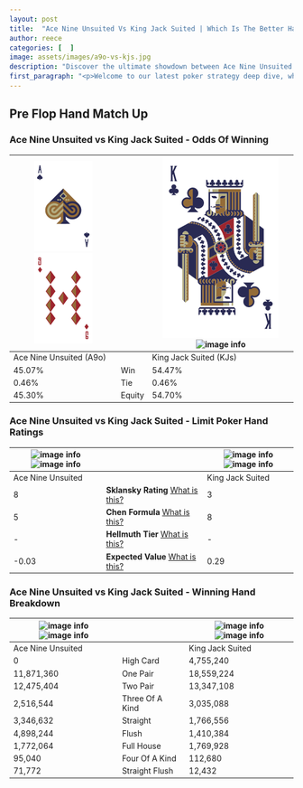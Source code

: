 ```yaml
---
layout: post
title:  "Ace Nine Unsuited Vs King Jack Suited | Which Is The Better Hand In Poker? A Complete Guide"
author: reece
categories: [  ]
image: assets/images/a9o-vs-kjs.jpg
description: "Discover the ultimate showdown between Ace Nine Unsuited and King Jack Suited in poker! Uncover the odds, strategies, and scenarios where one hand triumphs over the other. Get ready to up your poker game with this thrilling analysis."
first_paragraph: "<p>Welcome to our latest poker strategy deep dive, where we're pitting two distinct hands against each other in a high-stakes showdown: Ace Nine Unsuited vs King Jack Suited.</p><p>In the dynamic world of poker, every decision counts, and knowing which hand holds the upper hand is key to your success at the table.</p><p>In this article, we'll dissect these two hands, explore the scenarios where one dominates the other, and equip you with the knowledge to make strategic choices that can tip the odds in your favor.</p><p>Get ready to unravel the intriguing dynamics of these poker hands and elevate your game to new heights.</p>"
---
```




[comment]: # (sp0)

## Pre Flop Hand Match Up

<div class="table hand-ratings" markdown="1"> 



### Ace Nine Unsuited vs King Jack Suited - Odds Of Winning


    
| ![image info](assets/images/hand1/a.png) ![image info](assets/images/hand1/9o.png) |  | ![image info](assets/images/hand2/k.png) ![image info](assets/images/hand2/js.png) |
| -------- | -------- | -------- |
| Ace Nine Unsuited (A9o) |  | King Jack Suited (KJs) |
| 45.07% | Win | 54.47% |
| 0.46% | Tie | 0.46% |
| 45.30% | Equity | 54.70% |




[comment]: # (sp1)



### Ace Nine Unsuited vs King Jack Suited - Limit Poker Hand Ratings


    
| ![image info](https://www.riverpairs.com/assets/images/hand1/a.png) ![image info](https://www.riverpairs.com/assets/images/hand1/9o.png) |  | ![image info](https://www.riverpairs.com/assets/images/hand2/k.png) ![image info](https://www.riverpairs.com/assets/images/hand2/js.png) |
| -------- | -------- | -------- |
| Ace Nine Unsuited |  | King Jack Suited |
| 8 | **Sklansky Rating** [What is this?](/sklansky-rating-explained) | 3 |
| 5 | **Chen Formula** [What is this?](/chen-formula-explained) | 8 |
| - | **Hellmuth Tier** [What is this?](/Hellmuth-tier-explained) | - |
| -0.03 | **Expected Value** [What is this?](/expected-value-explained) | 0.29 |




[comment]: # (sp2)



### Ace Nine Unsuited vs King Jack Suited - Winning Hand Breakdown


    
| ![image info](https://www.riverpairs.com/assets/images/hand1/a.png) ![image info](https://www.riverpairs.com/assets/images/hand1/9o.png) |  | ![image info](https://www.riverpairs.com/assets/images/hand2/k.png) ![image info](https://www.riverpairs.com/assets/images/hand2/js.png) |
| -------- | -------- | -------- |
| Ace Nine Unsuited |  | King Jack Suited |
| 0 | High Card | 4,755,240 |
| 11,871,360 | One Pair | 18,559,224 |
| 12,475,404 | Two Pair | 13,347,108 |
| 2,516,544 | Three Of A Kind | 3,035,088 |
| 3,346,632 | Straight | 1,766,556 |
| 4,898,244 | Flush | 1,410,384 |
| 1,772,064 | Full House | 1,769,928 |
| 95,040 | Four Of A Kind | 112,680 |
| 71,772 | Straight Flush | 12,432 |




[comment]: # (sp3)



</div>

[comment]: # (sp4)



[comment]: # (sp5)

